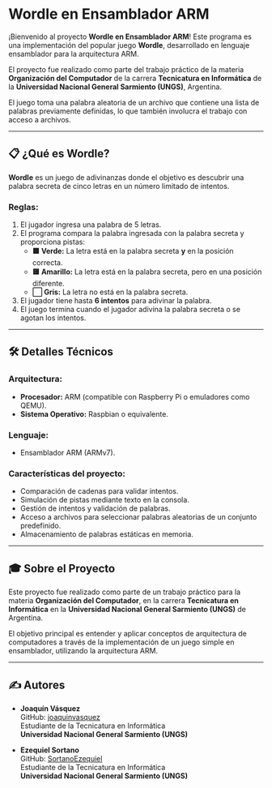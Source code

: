 # Wordle en Ensamblador ARM

¡Bienvenido al proyecto **Wordle en Ensamblador ARM**! Este programa es una implementación del popular juego **Wordle**, desarrollado en lenguaje ensamblador para la arquitectura ARM. 

El proyecto fue realizado como parte del trabajo práctico de la materia **Organización del Computador** de la carrera **Tecnicatura en Informática** de la **Universidad Nacional General Sarmiento (UNGS)**, Argentina.

El juego toma una palabra aleatoria de un archivo que contiene una lista de palabras previamente definidas, lo que también involucra el trabajo con acceso a archivos.

---

## 📋 ¿Qué es Wordle?

**Wordle** es un juego de adivinanzas donde el objetivo es descubrir una palabra secreta de cinco letras en un número limitado de intentos.

### Reglas:
1. El jugador ingresa una palabra de 5 letras.
2. El programa compara la palabra ingresada con la palabra secreta y proporciona pistas:
   - **🟩 Verde:** La letra está en la palabra secreta **y** en la posición correcta.
   - **🟨 Amarillo:** La letra está en la palabra secreta, pero en una posición diferente.
   - **⬜ Gris:** La letra no está en la palabra secreta.
3. El jugador tiene hasta **6 intentos** para adivinar la palabra.
4. El juego termina cuando el jugador adivina la palabra secreta o se agotan los intentos.

---

## 🛠️ Detalles Técnicos

### Arquitectura:
- **Procesador:** ARM (compatible con Raspberry Pi o emuladores como QEMU).
- **Sistema Operativo:** Raspbian o equivalente.

### Lenguaje:
- Ensamblador ARM (ARMv7).

### Características del proyecto:
- Comparación de cadenas para validar intentos.
- Simulación de pistas mediante texto en la consola.
- Gestión de intentos y validación de palabras.
- Acceso a archivos para seleccionar palabras aleatorias de un conjunto predefinido.
- Almacenamiento de palabras estáticas en memoria.

---

## 🎓 Sobre el Proyecto

Este proyecto fue realizado como parte de un trabajo práctico para la materia **Organización del Computador**, en la carrera **Tecnicatura en Informática** en la **Universidad Nacional General Sarmiento (UNGS)** de Argentina.

El objetivo principal es entender y aplicar conceptos de arquitectura de computadores a través de la implementación de un juego simple en ensamblador, utilizando la arquitectura ARM.

---

## ✍️ Autores

- **Joaquín Vásquez**  
  GitHub: [joaquinvasquez](https://github.com/joaquinvasquez)  
  Estudiante de la Tecnicatura en Informática  
  **Universidad Nacional General Sarmiento (UNGS)**

- **Ezequiel Sortano**  
  GitHub: [SortanoEzequiel](https://github.com/SortanoEzequiel)  
  Estudiante de la Tecnicatura en Informática  
  **Universidad Nacional General Sarmiento (UNGS)**
